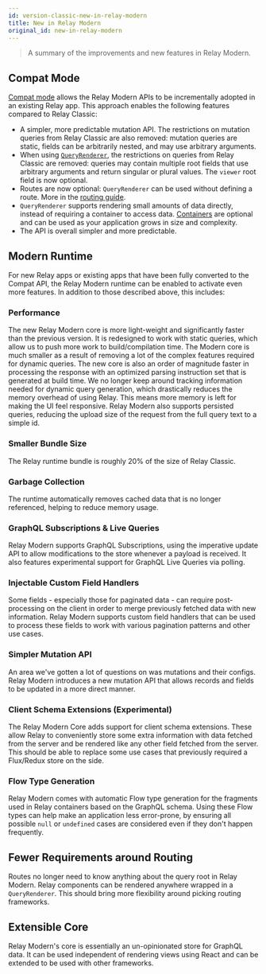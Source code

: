 ```yaml
---
id: version-classic-new-in-relay-modern
title: New in Relay Modern
original_id: new-in-relay-modern
---
```


> A summary of the improvements and new features in Relay Modern.


## Compat Mode

[Compat mode](./relay-compat.html) allows the Relay Modern APIs to be incrementally adopted in an existing Relay app. This approach enables the following features compared to Relay Classic:

- A simpler, more predictable mutation API. The restrictions on mutation queries from Relay Classic are also removed: mutation queries are static, fields can be arbitrarily nested, and may use arbitrary arguments.
- When using [`QueryRenderer`](./query-renderer.html), the restrictions on queries from Relay Classic are removed: queries may contain multiple root fields that use arbitrary arguments and return singular or plural values. The `viewer` root field is now optional.
- Routes are now optional: `QueryRenderer` can be used without defining a route. More in the [routing guide](./routing.html).
- `QueryRenderer` supports rendering small amounts of data directly, instead of requiring a container to access data. [Containers](./fragment-container.html) are optional and can be used as your application grows in size and complexity.
- The API is overall simpler and more predictable.

## Modern Runtime

For new Relay apps or existing apps that have been fully converted to the Compat API, the Relay Modern runtime can be enabled to activate even more features. In addition to those described above, this includes:

### Performance

The new Relay Modern core is more light-weight and significantly faster than the previous version. It is redesigned to work with static queries, which allow us to push more work to build/compilation time. The Modern core is much smaller as a result of removing a lot of the complex features required for dynamic queries. The new core is also an order of magnitude faster in processing the response with an optimized parsing instruction set that is generated at build time. We no longer keep around tracking information needed for dynamic query generation, which drastically reduces the memory overhead of using Relay. This means more memory is left for making the UI feel responsive. Relay Modern also supports persisted queries, reducing the upload size of the request from the full query text to a simple id.

### Smaller Bundle Size

The Relay runtime bundle is roughly 20% of the size of Relay Classic.


### Garbage Collection

The runtime automatically removes cached data that is no longer referenced, helping to reduce memory usage.

### GraphQL Subscriptions & Live Queries

Relay Modern supports GraphQL Subscriptions, using the imperative update API to allow modifications to the store whenever a payload is received. It also features experimental support for GraphQL Live Queries via polling.

### Injectable Custom Field Handlers

Some fields - especially those for paginated data - can require post-processing on the client in order to merge previously fetched data with new information. Relay Modern supports custom field handlers that can be used to process these fields to work with various pagination patterns and other use cases.

### Simpler Mutation API

An area we've gotten a lot of questions on was mutations and their configs. Relay Modern introduces a new mutation API that allows records and fields to be updated in a more direct manner.

### Client Schema Extensions (Experimental)

The Relay Modern Core adds support for client schema extensions. These allow Relay to conveniently store some extra information with data fetched from the server and be rendered like any other field fetched from the server. This should be able to replace some use cases that previously required a Flux/Redux store on the side.

### Flow Type Generation

Relay Modern comes with automatic Flow type generation for the fragments used in Relay containers based on the GraphQL schema. Using these Flow types can help make an application less error-prone, by ensuring all possible `null` or `undefined` cases are considered even if they don't happen frequently.

## Fewer Requirements around Routing

Routes no longer need to know anything about the query root in Relay Modern. Relay components can be rendered anywhere wrapped in a `QueryRenderer`. This should bring more flexibility around picking routing frameworks.

## Extensible Core

Relay Modern's core is essentially an un-opinionated store for GraphQL data. It can be used independent of rendering views using React and can be extended to be used with other frameworks.

